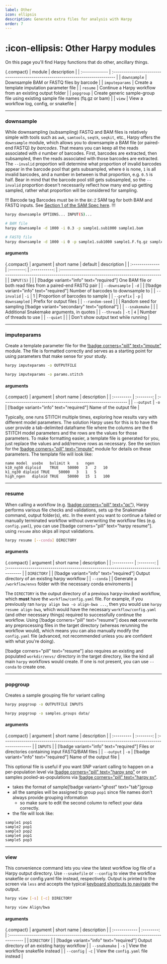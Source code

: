 ```yaml
---
label: Other
icon: ellipsis
description: Generate extra files for analysis with Harpy
order: 7
---
```


# :icon-ellipsis: Other Harpy modules
On this page you'll find Harpy functions that do other, ancillary things.

{.compact}
| module         | description                                                                      |
| :------------- | :------------------------------------------------------------------------------- |
| `downsample`   | Downsample BAM or FASTQ files by barcode                                         |
| `imputeparams` | Create a template imputation parameter file                                      |
| `resume`       | Continue a Harpy workflow from an existing output folder                         |
| `popgroup`     | Create generic sample-group file using existing sample file names (fq.gz or bam) |
| `view`         | View a workflow log, config, or snakefile                                        |

---

### downsample
While downsampling (subsampling) FASTQ and BAM files is relatively simple with tools such as `awk`, `samtools`, `seqtk`, `seqkit`, etc.,
Harpy offers the `downsample` module, which allows you to downsample a BAM file (or paired-end FASTQ) _by barcodes_. That means you can
keep all the reads associated with `d` number of barcodes. First, barcodes are extracted, then subsampled, then the reads associated
with those barcodes are extracted. The `--invalid` proportion will determine what proportion of invalid barcodes appear in the barcode
pool that gets subsampled, where `0` is none, `1` is all invalid barcodes, and a number in between is that proportion, e.g. `0.5` is half.
Bear in mind that the barcode pool still gets subsampled, so the `--invalid` proportion doesn't necessarily reflect how many end up getting
sampled, rather what proportion will be considered for sampling. 

!!! Barcode tag
Barcodes must be in the `BX:Z` SAM tag for both BAM and FASTQ inputs. See [Section 1 of the SAM Spec here](https://samtools.github.io/hts-specs/SAMtags.pdf).
!!!

```bash usage
harpy downsample OPTIONS... INPUT(S)...
```

```bash example
# BAM file
harpy downsample -d 1000 -i 0.3 -p sample1.sub1000 sample1.bam

# FASTQ file
harpy downsample -d 1000 -i 0 -p sample1.sub1000 sample1.F.fq.gz sample1.R.fq.gz
```

#### arguments
{.compact}
| argument        | short name |    default    | description                                                                                                                       |
| :-------------- | :--------: | :-----------: | :-------------------------------------------------------------------------------------------------------------------------------- |
| `INPUT(S)`      |            |               | [!badge variant="info" text="required"] One BAM file or both read files from a paired-end FASTQ pair                              |
| `--downsample`  |    `-d`    |               | [!badge variant="info" text="required"] Number of barcodes to downsample to                                                       |
| `--invalid`     |    `-i`    |       1       | Proportion of barcodes to sample                                                                                                  |
| `--prefix`      |    `-p`    | `downsampled` | Prefix for output files                                                                                                           |
| `--random-seed` |            |               | Random seed for sampling [!badge variant="secondary" text="optional"]                                                             |
| `--snakemake`   |            |               | Additional Snakemake arguments, in quotes                                                                                         |
| `--threads`     |    `-t`    |      `4`      | Number of threads to use                                                                                                          |
| `--quiet`       |            |               | Don't show output text while running                                                                                              |

---

### imputeparams
Create a template parameter file for the [!badge corners="pill" text="impute"](/Workflows/impute.md) module. 
The file is formatted correctly and serves as a starting point for using parameters that make sense for your study.

```bash usage
harpy imputeparams -o OUTPUTFILE
```

```bash example
harpy imputeparams -o params.stitch
```

#### arguments
{.compact}
| argument   | short name | description                                                     |
| :--------- | :--------: | :-------------------------------------------------------------- |
| `--output` |    `-o`    | [!badge variant="info" text="required"] Name of the output file |

Typically, one runs STITCH multiple times, exploring how results vary with
different model parameters. The solution Harpy uses for this is to have the user
provide a tab-delimited dataframe file where the columns are the 6 STITCH model 
parameters and the rows are the values for those parameters. To make formatting
easier, a template file is generated for you, just replace the values and add/remove
rows as necessary. See the section for the [!badge corners="pill" text="impute"](/Workflows/impute.md)
module for details on these parameters. The template file will look like:

```text params.stitch
name model	usebx	bxlimit	k	s	ngen
k10_ng50 diploid	TRUE	50000	3	2	10
k1_ng30 diploid	TRUE	50000	3	1	5
high_ngen   diploid TRUE    50000   15  1   100
```
---

### resume
When calling a workflow (e.g. [!badge corners="pill" text="qc"](qc.md)), Harpy performs various file checks
and validations, sets up the Snakemake command, output folder(s), etc. In the event you want to continue a
failed or manually terminated workflow without overwriting the workflow files (e.g. `config.yaml`),
you can use [!badge corners="pill" text="harpy resume"]. using `resume` also skips all input validations.

```bash usage
harpy resume [--conda] DIRECTORY
```

#### arguments
{.compact}
| argument    | short name | description                                                                            |
| :---------- | :--------: | :------------------------------------------------------------------------------------- |
| `DIRECTORY` |            | [!badge variant="info" text="required"] Output directory of an existing harpy workflow |
| `--conda`   |            | Generate a `/workflow/envs` folder with the necessary conda enviroments                |

The `DIRECTORY` is the output directory of a previous harpy-invoked workflow, which **must** have the `workflow/config.yaml` file.
For example, if you previously ran `harpy align bwa -o align-bwa ...`, then you would use `harpy resume align-bwa`,
which would have the necessary `workflow/config.yaml` (and other necessary things) required to successfully continue the workflow.
Using [!badge corners="pill" text="resume"] does **not** overwrite any preprocessing files in the target directory (whereas rerunning the workflow would),
which means you can also manually modify the `config.yaml` file (advanced, not recommended unless you are confident with what you're doing).

[!badge corners="pill" text="resume"] also requires an existing and populated `workdir/envs/` directory in the target directory, like the kind all
main `harpy` workflows would create. If one is not present, you can use `--conda` to create one.

---

### popgroup
Creates a sample grouping file for variant calling

```bash usage
harpy popgroup -o OUTPUTFILE INPUTS
```

```bash usage example
harpy popgroup -o samples.groups data/
```
#### arguments
{.compact}
| argument   | short name | description                                                                                   |
| :--------- | :--------: | :-------------------------------------------------------------------------------------------- |
| `INPUTS`   |            | [!badge variant="info" text="required"] Files or directories containing input FASTQ/BAM files |
| `--output` |    `-o`    | [!badge variant="info" text="required"] Name of the output file                               |

This optional file is useful if you want SNP variant calling to happen on a
per-population level via  [!badge corners="pill" text="harpy snp"](snp.md/#populations) or on samples
pooled-as-populations via [!badge corners="pill" text="harpy sv"](SV/naibr.md/#pooled-sample-variant-calling).
- takes the format of sample[!badge variant="ghost" text="tab"]group
- all the samples will be assigned to group `pop1` since file names don't always provide grouping information
    - so make sure to edit the second column to reflect your data correctly.
- the file will look like:
```less popgroups.txt
sample1 pop1
sample2 pop1
sample3 pop2
sample4 pop1
sample5 pop3
```
---

### view
This convenience command lets you view the latest workflow log file
of a Harpy output directory. Use `--snakefile` or `--config` to view the workflow
snakefile or config.yaml file instead, respectively. Output is printed to the screen via `less` and
accepts the typical [keyboard shortcuts to navigate](https://gist.github.com/glnds/8862214) the output.

```bash usage
harpy view [-s] [-c] DIRECTORY
```

```bash example
harpy view Align/bwa
```

#### arguments
{.compact}
| argument      | short name | description                                                                            |
| :------------ | :--------: | :------------------------------------------------------------------------------------- |
| `DIRECTORY`   |            | [!badge variant="info" text="required"] Output directory of an existing harpy workflow |
| `--snakemake` |    `-s`    | View the workflow snakefile instead                                                    |
| `--config`    |    `-c`    | View the `config.yaml` file instead                                                    |
